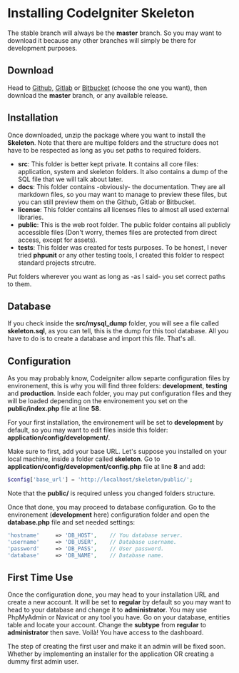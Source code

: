# Installing CodeIgniter Skeleton

The stable branch will always be the **master** branch. So you may want to download it because any other branches will simply be there for development purposes.

## Download

Head to [Github](https://github.com/bkader/skeleton/), [Gitlab](https://gitlab.com/bkader/skeleton/) or [Bitbucket](https://bitbucket.org/bkader/skeleton/) (choose the one you want), then download the **master** branch, or any available release.

## Installation

Once downloaded, unzip the package where you want to install the **Skeleton**.
Note that there are multipe folders and the structure does not have to be respected as long as you set paths to required folders.

* **src**: This folder is better kept private. It contains all core files: application, system and skeleton folders. It also contains a dump of the SQL file that we will talk about later.
* **docs**: This folder contains -obviously- the documentation. They are all markdown files, so you may want to manage to preview these files, but you can still preview them on the Github, Gitlab or Bitbucket.
* **license**: This folder contains all licenses files to almost all used external libraries.
* **public**: This is the web root folder. The public folder contains all publicly accessible files (Don't worry, themes files are protected from direct access, except for assets).
* **tests**: This folder was created for tests purposes. To be honest, I never tried **phpunit** or any other testing tools, I created this folder to respect standard projects strcutre.

Put folders wherever you want as long as -as I said- you set correct paths to them.

## Database

If you check inside the **src/mysql_dump** folder, you will see a file called **skeleton.sql**, as you can tell, this is the dump for this tool database. All you have to do is to create a database and import this file. That's all.

## Configuration

As you may probably know, Codeigniter allow separte configuration files by environement, this is why you will find three folders: **development**, **testing** and **production**. Inside each folder, you may put configuration files and they will be loaded depending on the environement you set on the **public/index.php** file at line **58**.

For your first installation, the environement will be set to **development** by default, so you may want to edit files inside this folder: **application/config/development/**.

Make sure to first, add your base URL. Let's suppose you installed on your local machine, inside a folder called **skeleton**. Go to **application/config/development/config.php** file at line **8** and add:
```php
$config['base_url'] = 'http://localhost/skeleton/public/';
```
Note that the **public/** is required unless you changed folders structure.

Once that done, you may proceed to database configuration. Go to the environement (**development** here) configuration folder and open the **database.php** file and set needed settings:
```php
'hostname'     => 'DB_HOST',	// You database server.
'username'     => 'DB_USER',	// Database username.
'password'     => 'DB_PASS',	// User password.
'database'     => 'DB_NAME',	// Database name.
```

## First Time Use

Once the configuration done, you may head to your installation URL and create a new account. It will be set to **regular** by default so you may want to head to your database and change it to **administrator**. You may use PhpMyAdmin or Navicat or any tool you have.
Go on your database, entities table and locate your account. Change the **subtype** from **regular** to **administrator** then save. Voilà! You have access to the dashboard.

The step of creating the first user and make it an admin will be fixed soon. Whether by implementing an installer for the application OR creating a dummy first admin user.
